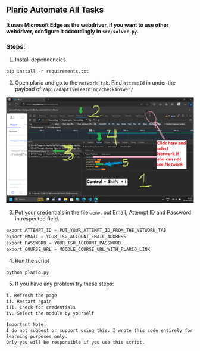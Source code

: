 ## Plario Automate All Tasks

#### It uses Microsoft Edge as the webdriver, if you want to use other webdriver, configure it accordingly in `src/solver.py`.

### Steps:
1. Install dependencies
```python
pip install -r requirements.txt
```

2. Open plario and go to the `network tab`. Find `attempId` in under the payload of `/api/adaptiveLearning/checkAnswer/`

![How to Find attempId in Network Tab](images/edge-network-tab.png)

3. Put your credentials in the file `.env`. put Email, Attempt ID and  Password in respected field.
```python
export ATTEMPT_ID = PUT_YOUR_ATTEMPT_ID_FROM_THE_NETWORK_TAB
export EMAIL = YOUR_TSU_ACCOUNT_EMAIL_ADDRESS
export PASSWORD = YOUR_TSU_ACCOUNT_PASSWORD
export COURSE_URL = MOODLE_COURSE_URL_WITH_PLARIO_LINK
```

4. Run the script
```python
python plario.py
```

5. If you have any problem try these steps:
```
i. Refresh the page
ii. Restart again
iii. Check for credentials
iv. Select the module by yourself
```

```
Important Note:
I do not suggest or support using this. I wrote this code entirely for learning purposes only. 
Only you will be responsible if you use this script.
```